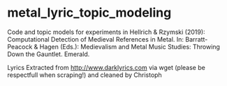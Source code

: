 # metal_lyric_topic_modeling
Code and topic models for experiments in Hellrich &amp; Rzymski (2019): Computational Detection of Medieval References in Metal. In: Barratt-Peacock &amp; Hagen (Eds.): Medievalism and Metal Music Studies: Throwing Down the Gauntlet. Emerald.

Lyrics Extracted from http://www.darklyrics.com via wget (please be respectfull when scraping!) and cleaned by Christoph
